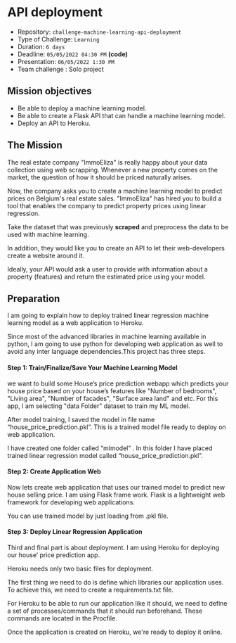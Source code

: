 # API deployment

- Repository: `challenge-machine-learning-api-deployment`
- Type of Challenge: `Learning`
- Duration: `6 days`
- Deadline: `05/05/2022 04:30 PM` **(code)**
- Presentation: `06/05/2022 1:30 PM`
- Team challenge : Solo project

## Mission objectives

- Be able to deploy a machine learning model.
- Be able to create a Flask API that can handle a machine learning model.
- Deploy an API to Heroku.

## The Mission

The real estate company "ImmoEliza" is really happy about your data collection using web scrapping. Whenever a new property comes on the market, the question of how it should be priced naturally arises.

Now, the company asks you to create a machine learning model to predict prices on Belgium's real estate sales. "ImmoEliza" has hired you to build a tool that enables the company to predict property prices using linear regression.  

Take the dataset that was previously **scraped** and preprocess the data to be used with machine learning. 

In addition, they would like you to create an API to let their web-developers create a website around it.

Ideally, your API would ask a user to provide with information about a property (features) and return the estimated price using your model.

## Preparation
I am going to explain how to deploy trained linear regression machine learning model as a web application to Heroku.

Since most of the advanced libraries in machine learning available in python, I am going to use python for developing web application as well to avoid any inter language dependencies.This project has three steps.

#### Step 1: Train/Finalize/Save Your Machine Learning Model
we want to build some House’s price prediction webapp which predicts your house price based on your house’s features like "Number of bedrooms", "Living area", "Number of facades", "Surface area land" and etc. For this app, I am selecting "data Folder" dataset to train my ML model.

After model training, I saved the model in file name “house_price_prediction.pkl”. This is a trained model file ready to deploy on web application.

I have created one folder called “mlmodel” . In this folder I have placed trained linear regression model called “house_price_prediction.pkl”. 

#### Step 2: Create Application Web
Now lets create web application that uses our trained model to predict new house selling price. I am using Flask frame work. Flask is a lightweight web framework for developing web applications. 

You can use trained model by just loading from .pkl file.

#### Step 3: Deploy Linear Regression Application
Third and final part is about deployment. I am using Heroku for deploying our house’ price prediction app.

Heroku needs only two basic files for deployment. 

The first thing we need to do is define which libraries our application uses. To achieve this, we need to create a requirements.txt file.

For Heroku to be able to run our application like it should, we need to define a set of processes/commands that it should run beforehand. These commands are located in the Procfile.

Once the application is created on Heroku, we're ready to deploy it online.

